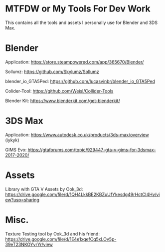 # MTFDW or My Tools For Dev Work
This contains all the tools and assets I personally use for Blender and 3DS Max.

# Blender
Application: https://store.steampowered.com/app/365670/Blender/

Sollumz: https://github.com/Skylumz/Sollumz

blender_io_GTA5Ped: https://github.com/lucasvinbr/blender_io_GTA5Ped

Colider-Tool: https://github.com/Weisl/Collider-Tools

Blender Kit: https://www.blenderkit.com/get-blenderkit/

# 3DS Max
Application: https://www.autodesk.co.uk/products/3ds-max/overview (iykyk)

GIMS Evo: https://gtaforums.com/topic/929447-gta-v-gims-for-3dsmax-2017-2020/
# Assets
Library with GTA V Assets by Ook_3d: https://drive.google.com/file/d/1QH4LkkBE2KBZuUfYkesdg49rHctCI4Hy/view?usp=sharing

# Misc.
Texture Testing tool by Ook_3d and his friend: https://drive.google.com/file/d/1E4e1xqefCq5xLOv5p-39eT23NKOYvrYr/view

